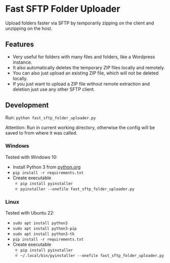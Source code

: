 # Fast SFTP Folder Uploader

Upload folders faster via SFTP by temporarily zipping on the client and unzipping on the host.

## Features

- Very useful for folders with many files and folders, like a Wordpress instance.
- It also automatically deletes the temporary ZIP files locally and remotely.
- You can also just upload an existing ZIP file, which will not be deleted locally.
- If you just want to upload a ZIP file without remote extraction and deletion just use any other SFTP client.

## Development

Run: `python fast_sftp_folder_uploader.py`

Attention: Run in current working directory, otherwise the config will be saved to from where it was called.

### Windows

Tested with Windows 10:

- Install Python 3 from [python.org](https://www.python.org/)
- `pip install -r requirements.txt`
- Create executable
  - `pip install pyinstaller`
  - `pyinstaller --onefile fast_sftp_folder_uploader.py`

### Linux

Tested with Ubuntu 22:

- `sudo apt install python3`
- `sudo apt install python3-pip`
- `sudo apt install python3-tk`
- `pip install -r requirements.txt`
- Create executable
  - `pip install pyinstaller`
  - `~/.local/bin/pyinstaller --onefile fast_sftp_folder_uploader.py`